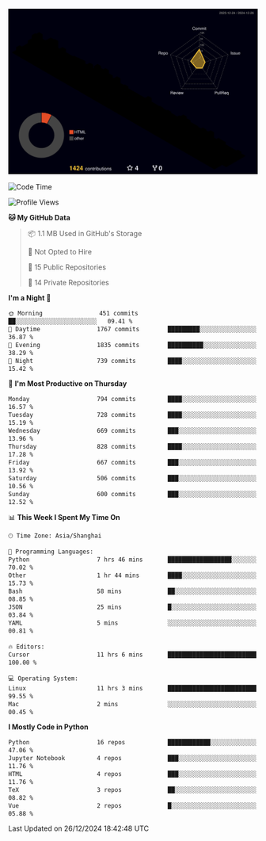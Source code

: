 <!--![](https://raw.githubusercontent.com/BorisYang326/BorisYang326/output/github-contribution-grid-snake-dark.svg) -->
![](./profile-3d-contrib/profile-night-rainbow.svg)
<!--START_SECTION:waka-->
![Code Time](http://img.shields.io/badge/Code%20Time-706%20hrs%202%20mins-blue)

![Profile Views](http://img.shields.io/badge/Profile%20Views-26-blue)

**🐱 My GitHub Data** 

> 📦 1.1 MB Used in GitHub's Storage 
 > 
> 🚫 Not Opted to Hire
 > 
> 📜 15 Public Repositories 
 > 
> 🔑 14 Private Repositories 
 > 
**I'm a Night 🦉** 

```text
🌞 Morning                451 commits         ██░░░░░░░░░░░░░░░░░░░░░░░   09.41 % 
🌆 Daytime                1767 commits        █████████░░░░░░░░░░░░░░░░   36.87 % 
🌃 Evening                1835 commits        ██████████░░░░░░░░░░░░░░░   38.29 % 
🌙 Night                  739 commits         ████░░░░░░░░░░░░░░░░░░░░░   15.42 % 
```
📅 **I'm Most Productive on Thursday** 

```text
Monday                   794 commits         ████░░░░░░░░░░░░░░░░░░░░░   16.57 % 
Tuesday                  728 commits         ████░░░░░░░░░░░░░░░░░░░░░   15.19 % 
Wednesday                669 commits         ███░░░░░░░░░░░░░░░░░░░░░░   13.96 % 
Thursday                 828 commits         ████░░░░░░░░░░░░░░░░░░░░░   17.28 % 
Friday                   667 commits         ███░░░░░░░░░░░░░░░░░░░░░░   13.92 % 
Saturday                 506 commits         ███░░░░░░░░░░░░░░░░░░░░░░   10.56 % 
Sunday                   600 commits         ███░░░░░░░░░░░░░░░░░░░░░░   12.52 % 
```


📊 **This Week I Spent My Time On** 

```text
🕑︎ Time Zone: Asia/Shanghai

💬 Programming Languages: 
Python                   7 hrs 46 mins       ██████████████████░░░░░░░   70.02 % 
Other                    1 hr 44 mins        ████░░░░░░░░░░░░░░░░░░░░░   15.73 % 
Bash                     58 mins             ██░░░░░░░░░░░░░░░░░░░░░░░   08.85 % 
JSON                     25 mins             █░░░░░░░░░░░░░░░░░░░░░░░░   03.84 % 
YAML                     5 mins              ░░░░░░░░░░░░░░░░░░░░░░░░░   00.81 % 

🔥 Editors: 
Cursor                   11 hrs 6 mins       █████████████████████████   100.00 % 

💻 Operating System: 
Linux                    11 hrs 3 mins       █████████████████████████   99.55 % 
Mac                      2 mins              ░░░░░░░░░░░░░░░░░░░░░░░░░   00.45 % 
```

**I Mostly Code in Python** 

```text
Python                   16 repos            ████████████░░░░░░░░░░░░░   47.06 % 
Jupyter Notebook         4 repos             ███░░░░░░░░░░░░░░░░░░░░░░   11.76 % 
HTML                     4 repos             ███░░░░░░░░░░░░░░░░░░░░░░   11.76 % 
TeX                      3 repos             ██░░░░░░░░░░░░░░░░░░░░░░░   08.82 % 
Vue                      2 repos             █░░░░░░░░░░░░░░░░░░░░░░░░   05.88 % 
```




 Last Updated on 26/12/2024 18:42:48 UTC
<!--END_SECTION:waka-->

